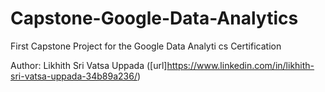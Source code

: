 # Capstone-Google-Data-Analytics
First Capstone Project for the Google Data Analyti cs Certification 

Author: Likhith Sri Vatsa Uppada ([url]https://www.linkedin.com/in/likhith-sri-vatsa-uppada-34b89a236/)
